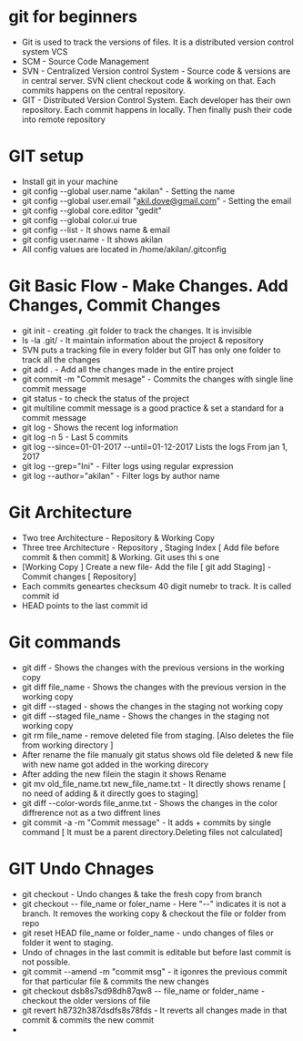 # git for beginners

  * Git is used to track the versions of files. It is a distributed version control system VCS
  * SCM - Source Code Management
  * SVN - Centralized Version control System - Source code & versions are in central server. SVN client checkout code & working on that. Each commits happens on the central repository.
  * GIT - Distributed Version Control System. Each developer has their own repository. Each commit happens in locally. Then finally push their code into remote repository
  
# GIT setup 

 * Install git in your machine
 * git config --global user.name "akilan" - Setting the name
 * git config --global user.email "akil.dove@gmail.com" - Setting the email
 * git config --global core.editor "gedit"
 * git config --global color.ui true
 * git config --list - It shows name & email
 * git config user.name - It shows akilan
 * All config values are located in /home/akilan/.gitconfig
 
# Git Basic Flow - Make Changes. Add Changes, Commit Changes

 * git init - creating .git folder to track the changes. It is invisible
 * ls -la .git/ - It maintain information about the project & repository
 * SVN puts a tracking file in every folder but GIT has only one folder to track all the changes
 * git add . - Add all the changes made in the entire project
 * git commit -m "Commit mesage" - Commits the changes with single line commit message
 * git status - to check the status of the project
 * git multiline commit message is a good practice & set a standard for a commit message
 * git log - Shows the recent log information
 * git log -n 5 - Last 5 commits
 * git log --since=01-01-2017 --until=01-12-2017 Lists the logs From jan 1, 2017
 * git log --grep="Ini" - Filter logs using regular expression
 * git log --author="akilan" - Filter logs by author name
 
# Git Architecture

 * Two tree Architecture - Repository & Working Copy
 * Three tree Architecture - Repository , Staging Index [ Add file before commit & then commit] & Working. Git uses thi
 s one
 * [Working Copy ] Create a  new file- Add the file [ git add Staging] - Commit changes [ Repository]
 * Each commits geneartes checksum 40 digit numebr to track. It is called commit id
 * HEAD points to the last commit id
 
# Git commands

 * git diff - Shows the changes with the previous versions in the working copy
 * git diff file_name - Shows the changes with the previous version in the working copy
 * git diff --staged - shows the changes in the staging not working copy
 * git diff --staged file_name - Shows the changes in the staging not working copy
 * git rm file_name - remove deleted file from staging. [Also deletes the file from working directory ]
 * After rename the file manualy git status shows old file deleted & new file with new name got added in the working direcory
 * After adding the new filein the stagin it shows Rename
 * git mv old_file_name.txt new_file_name.txt - It directly shows rename [ no need of adding & it directly goes to staging]
 * git diff --color-words file_anme.txt - Shows the changes in the color diffrerence not as a two diffrent lines
 * git commit -a -m "Commit message" - It adds + commits by single command [ It must be a parent directory.Deleting files not calculated]

# GIT Undo Chnages

 * git checkout - Undo changes & take the fresh copy from branch
 * git checkout -- file_name or foler_name - Here "--" indicates it is not a branch. It removes the working copy & checkout the file or folder from repo
 * git reset HEAD file_name or folder_name - undo changes of files or folder it went to staging.
 * Undo of chnages in the last commit is editable but before last commit is not possible.
 * git commit --amend -m "commit msg" - it igonres the previous commit for that particular file & commits the new changes
 * git checkout dsb8s7sd98dh87qw8 -- file_name or folder_name - checkout the older versions of file
 * git revert h8732h387dsdfs8s78fds - It reverts all changes made in that commit & commits the new commit
 * 
